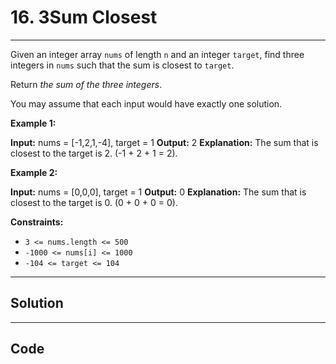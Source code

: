 # 16. 3Sum Closest

---

Given an integer array `nums` of length `n` and an integer `target`, find three integers in `nums` such that the sum is closest to `target`.

Return _the sum of the three integers_.

You may assume that each input would have exactly one solution.

 

**Example 1:**


**Input:** nums = [-1,2,1,-4], target = 1
**Output:** 2
**Explanation:** The sum that is closest to the target is 2. (-1 + 2 + 1 = 2).


**Example 2:**


**Input:** nums = [0,0,0], target = 1
**Output:** 0
**Explanation:** The sum that is closest to the target is 0. (0 + 0 + 0 = 0).


 

**Constraints:**

  * `3 <= nums.length <= 500`
  * `-1000 <= nums[i] <= 1000`
  * `-104 <= target <= 104`

---

## Solution



---

## Code
```python


```